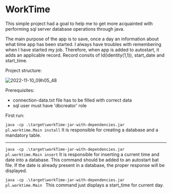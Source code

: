 # WorkTime
This simple project had a goal to help me to get more acquainted with performing sql server database operations through java. 

The main purpose of the app is to save, once a day an information about what time app has been started. I always have troubles with remembering when I have started my job. Therefore, when app is added to autostart, it adds an applicable record. Record consits of Id(identity(1,1)), start_date and start_time.  

Project structure: 

![2022-11-10_09h05_48](https://user-images.githubusercontent.com/99602564/201035206-998e0cdd-aa1c-47d0-922e-a965bef0be8d.png)

Prerequisites:
- connection-data.txt file has to be filled with correct data
- sql user must have 'dbcreator' role 

First run: 

<code>java -cp .\target\workTime-jar-with-dependencies.jar pl.worktime.Main install</code> It is responsible for creating a database and a mandatory table. 

<hr>

<code>java -cp .\target\workTime-jar-with-dependencies.jar pl.worktime.Main insert</code> It is responsible for inserting a current time and date into a database. This command should be added to an autostart bat file. If the date is already present in a database, the proper response will be displayed. 


<code>java -cp .\target\workTime-jar-with-dependencies.jar pl.worktime.Main </code> This command just displays a start_time for current day. 


